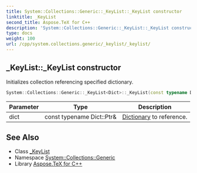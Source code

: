 ```yaml
---
title: System::Collections::Generic::_KeyList::_KeyList constructor
linktitle: _KeyList
second_title: Aspose.TeX for C++
description: 'System::Collections::Generic::_KeyList::_KeyList constructor. Initializes collection referencing specified dictionary in C++.'
type: docs
weight: 100
url: /cpp/system.collections.generic/_keylist/_keylist/
---
```

## _KeyList::_KeyList constructor


Initializes collection referencing specified dictionary.

```cpp
System::Collections::Generic::_KeyList<Dict>::_KeyList(const typename Dict::Ptr &dict)
```


| Parameter | Type | Description |
| --- | --- | --- |
| dict | const typename Dict::Ptr\& | [Dictionary](../../dictionary/) to reference. |

## See Also

* Class [_KeyList](../)
* Namespace [System::Collections::Generic](../../)
* Library [Aspose.TeX for C++](../../../)
